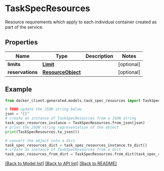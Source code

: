 # TaskSpecResources

Resource requirements which apply to each individual container created as part of the service. 

## Properties

Name | Type | Description | Notes
------------ | ------------- | ------------- | -------------
**limits** | [**Limit**](Limit.md) |  | [optional] 
**reservations** | [**ResourceObject**](ResourceObject.md) |  | [optional] 

## Example

```python
from docker_client.generated.models.task_spec_resources import TaskSpecResources

# TODO update the JSON string below
json = "{}"
# create an instance of TaskSpecResources from a JSON string
task_spec_resources_instance = TaskSpecResources.from_json(json)
# print the JSON string representation of the object
print(TaskSpecResources.to_json())

# convert the object into a dict
task_spec_resources_dict = task_spec_resources_instance.to_dict()
# create an instance of TaskSpecResources from a dict
task_spec_resources_from_dict = TaskSpecResources.from_dict(task_spec_resources_dict)
```
[[Back to Model list]](../README.md#documentation-for-models) [[Back to API list]](../README.md#documentation-for-api-endpoints) [[Back to README]](../README.md)


